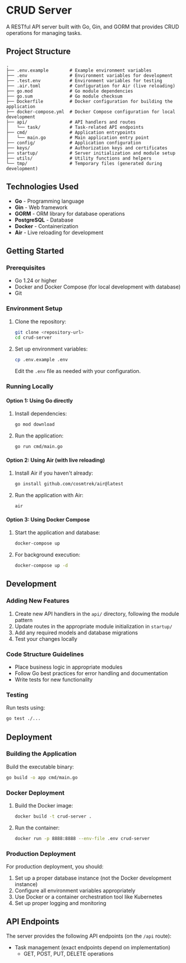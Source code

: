 # CRUD Server

A RESTful API server built with Go, Gin, and GORM that provides CRUD operations for managing tasks.

## Project Structure

```
.
├── .env.example        # Example environment variables
├── .env                # Environment variables for development
├── .test.env           # Environment variables for testing
├── .air.toml           # Configuration for Air (live reloading)
├── go.mod              # Go module dependencies
├── go.sum              # Go module checksum
├── Dockerfile          # Docker configuration for building the application
├── docker-compose.yml  # Docker Compose configuration for local development
├── api/                # API handlers and routes
│   └── task/           # Task-related API endpoints
├── cmd/                # Application entrypoints
│   └── main.go         # Main application entry point
├── config/             # Application configuration
├── keys/               # Authorization keys and certificates
├── startup/            # Server initialization and module setup
├── utils/              # Utility functions and helpers
└── tmp/                # Temporary files (generated during development)
```

## Technologies Used

- **Go** - Programming language
- **Gin** - Web framework
- **GORM** - ORM library for database operations
- **PostgreSQL** - Database
- **Docker** - Containerization
- **Air** - Live reloading for development

## Getting Started

### Prerequisites

- Go 1.24 or higher
- Docker and Docker Compose (for local development with database)
- Git

### Environment Setup

1. Clone the repository:
   ```bash
   git clone <repository-url>
   cd crud-server
   ```

2. Set up environment variables:
   ```bash
   cp .env.example .env
   ```
   Edit the `.env` file as needed with your configuration.

### Running Locally

#### Option 1: Using Go directly

1. Install dependencies:
   ```bash
   go mod download
   ```

2. Run the application:
   ```bash
   go run cmd/main.go
   ```

#### Option 2: Using Air (with live reloading)

1. Install Air if you haven't already:
   ```bash
   go install github.com/cosmtrek/air@latest
   ```

2. Run the application with Air:
   ```bash
   air
   ```

#### Option 3: Using Docker Compose

1. Start the application and database:
   ```bash
   docker-compose up
   ```

2. For background execution:
   ```bash
   docker-compose up -d
   ```

## Development

### Adding New Features

1. Create new API handlers in the `api/` directory, following the module pattern
2. Update routes in the appropriate module initialization in `startup/`
3. Add any required models and database migrations
4. Test your changes locally

### Code Structure Guidelines

- Place business logic in appropriate modules
- Follow Go best practices for error handling and documentation
- Write tests for new functionality

### Testing

Run tests using:

```bash
go test ./...
```

## Deployment

### Building the Application

Build the executable binary:

```bash
go build -o app cmd/main.go
```

### Docker Deployment

1. Build the Docker image:
   ```bash
   docker build -t crud-server .
   ```

2. Run the container:
   ```bash
   docker run -p 8888:8888 --env-file .env crud-server
   ```

### Production Deployment

For production deployment, you should:

1. Set up a proper database instance (not the Docker development instance)
2. Configure all environment variables appropriately
3. Use Docker or a container orchestration tool like Kubernetes
4. Set up proper logging and monitoring

## API Endpoints

The server provides the following API endpoints (on the `/api` route):

- Task management (exact endpoints depend on implementation)
  - GET, POST, PUT, DELETE operations